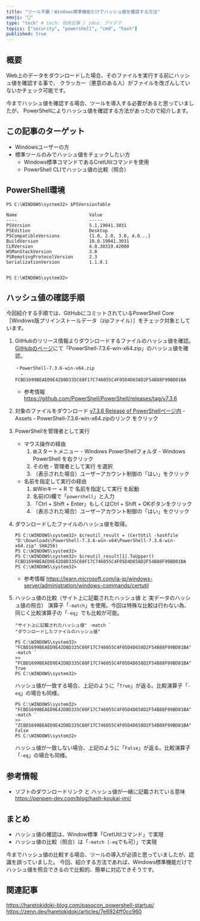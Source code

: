 ```yaml
---
title: "ツール不要！Windows標準機能だけでハッシュ値を確認する方法"
emoji: "🤝"
type: "tech" # tech: 技術記事 / idea: アイデア
topics: ["security", "powershell", "cmd", "hash"]
published: true
---
```

## 概要
Web上のデータをダウンロードした場合、そのファイルを実行する前にハッシュ値を確認する事で、
クラッカー（悪意のある人）がファイルを改ざんしていないかチェック可能です。

今までハッシュ値を確認する場合、ツールを導入する必要があると思っていましたが、
PowerShellによりハッシュ値を確認する方法があったので紹介します。

## この記事のターゲット
- Windowsユーザーの方
- 標準ツールのみでハッシュ値をチェックしたい方
    - Windows標準コマンドであるCretUtilコマンドを使用
    - PowerShell CLIでハッシュ値の比較（照合）

## PowerShell環境
```powershell:$PSVersionTableの確認結果
PS C:\WINDOWS\system32> $PSVersionTable

Name                           Value
----                           -----
PSVersion                      5.1.19041.3031
PSEdition                      Desktop
PSCompatibleVersions           {1.0, 2.0, 3.0, 4.0...}
BuildVersion                   10.0.19041.3031
CLRVersion                     4.0.30319.42000
WSManStackVersion              3.0
PSRemotingProtocolVersion      2.3
SerializationVersion           1.1.0.1


PS C:\WINDOWS\system32>
```

## ハッシュ値の確認手順
今回紹介する手順では、GitHubにコミットされているPowerShell Core［Windows版プリインストールデータ（zipファイル）］をチェック対象としています。
1. GitHubのリリース情報よりダウンロードするファイルのハッシュ値を確認。
	[GitHubのページ](https://github.com/PowerShell/PowerShell/releases)にて「PowerShell-7.3.6-win-x64.zip」のハッシュ値を確認。
	```:GitHubページの抜粋（ハッシュ値の記載場所）
	・PowerShell-7.3.6-win-x64.zip
	　・FCBD1699BEAED9E42D8D335C60F17C746055C4F05D4D658D2F54B88F99BD01BA
	```
	- 参考情報
		https://github.com/PowerShell/PowerShell/releases/tag/v7.3.6

1. 対象のファイルをダウンロード
	[v7.3.6 Release of PowerShellページ内](https://github.com/PowerShell/PowerShell/releases/tag/v7.3.6) - Assets - PowerShell-7.3.6-win-x64.zipのリンク をクリック

1. PowerShellを管理者として実行
	- マウス操作の経由
		1. ⊞スタートメニュー - Windows PowerShellフォルダ - Windows PowerShell を右クリック
		1. その他 - 管理者として実行 を選択
		1. （表示された場合）ユーザーアカウント制御の「はい」をクリック
	- 名前を指定して実行の経由
		1. ⊞Winキー + R で 名前を指定して実行 を起動
		1. 名前(O)欄で「`powershell`」と入力
		1. 「Ctrl + Shift + Enter」もしくはCtrl + Shift + OKボタンをクリック
		1. （表示された場合）ユーザーアカウント制御の「はい」をクリック

1. ダウンロードしたファイルのハッシュ値を取得。
	```powershell:PowerShell CLIでダウンロードしたファイルのハッシュ値を取得
	PS C:\WINDOWS\system32> $creutil_result = (CertUtil -hashfile "D:\Downloads\PowerShell-7.3.6-win-x64\PowerShell-7.3.6-win-x64.zip" SHA256)
	PS C:\WINDOWS\system32>
	PS C:\WINDOWS\system32> $creutil_result[1].ToUpper()
	FCBD1699BEAED9E42D8D335C60F17C746055C4F05D4D658D2F54B88F99BD01BA
	PS C:\WINDOWS\system32>
	```
	- 参考情報
		https://learn.microsoft.com/ja-jp/windows-server/administration/windows-commands/certutil

1. ハッシュ値の比較（サイト上に記載されたハッシュ値 と 実データのハッシュ値の照合）
	演算子「`-match`」を使用。今回は特殊な比較は行わない為、同じく比較演算子の「`-eq`」でも比較が可能。
	```powershell:ハッシュ値を比較するコマンド
	"サイト上に記載されたハッシュ値" -match `
	"ダウンロードしたファイルのハッシュ値"
	```

	```powershell:実際にPowerShell CLIで確認した結果（OKパターン）
	PS C:\WINDOWS\system32> "FCBD1699BEAED9E42D8D335C60F17C746055C4F05D4D658D2F54B88F99BD01BA" -match `
	>> "FCBD1699BEAED9E42D8D335C60F17C746055C4F05D4D658D2F54B88F99BD01BA"
	True
	PS C:\WINDOWS\system32>
	```
	ハッシュ値が一致する場合、上記のように「`True`」が返る。比較演算子「`-eq`」の場合も同様。

	```powershell:実際にPowerShell CLIで確認した結果（NGパターン）
	PS C:\WINDOWS\system32> "FCBD1699BEAED9E42D8D335C60F17C746055C4F05D4D658D2F54B88F99BD01BA" -match `
	>> "ZCBD1699BEAED9E42D8D335C60F17C746055C4F05D4D658D2F54B88F99BD01BA"
	False
	PS C:\WINDOWS\system32>
	```
	ハッシュ値が一致しない場合、上記のように「`False`」が返る。比較演算子「`-eq`」の場合も同様。

## 参考情報
- ソフトのダウンロードリンク と ハッシュ値が一緒に記載されている意味
	https://penpen-dev.com/blog/hash-koukai-imi/

## まとめ
- ハッシュ値の確認は、Window標準「CretUtilコマンド」で実現
- ハッシュ値の比較（照合）は「`-match`（`-eq`でも可）」で実現

今までハッシュ値の比較する場合、ツールの導入が必須と思っていましたが、認識を誤っていました。
今回、紹介する方法であれば、Windows標準機能だけでハッシュ値を照合できるので比較的、簡単に対応できそうです。

## 関連記事
https://haretokidoki-blog.com/pasocon_powershell-startup/
https://zenn.dev/haretokidoki/articles/7e6924ff0cc960
